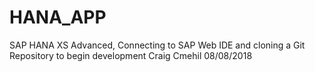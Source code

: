 # HANA_APP
SAP HANA XS Advanced, Connecting to SAP Web IDE and cloning a Git Repository to begin development Craig Cmehil  08/08/2018
